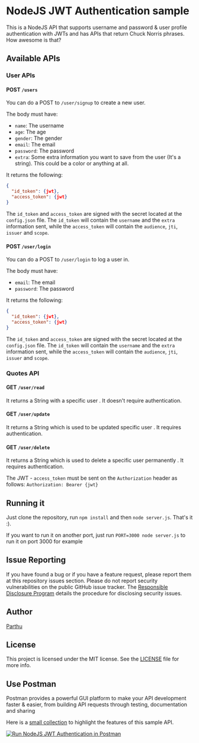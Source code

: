 # NodeJS JWT Authentication sample

This is a NodeJS API that supports username and password & user profile authentication with JWTs and has APIs that return Chuck Norris phrases. How awesome is that?

## Available APIs

### User APIs

#### POST `/users`

You can do a POST to `/user/signup` to create a new user.

The body must have:

* `name`: The username
* `age`: The age
* `gender`: The gender
* `email`: The email
* `password`: The password
* `extra`: Some extra information you want to save from the user (It's a string). This could be a color or anything at all.

It returns the following:

```json
{
  "id_token": {jwt},
  "access_token": {jwt}
}
```

The `id_token` and `access_token` are signed with the secret located at the `config.json` file. The `id_token` will contain the `username` and the `extra` information sent, while the `access_token` will contain the `audience`, `jti`, `issuer` and `scope`.

#### POST `/user/login`

You can do a POST to `/user/login` to log a user in.

The body must have:

* `email`: The email
* `password`: The password

It returns the following:

```json
{
  "id_token": {jwt},
  "access_token": {jwt}
}
```

The `id_token` and `access_token` are signed with the secret located at the `config.json` file. The `id_token` will contain the `username` and the `extra` information sent, while the `access_token` will contain the `audience`, `jti`, `issuer` and `scope`.

### Quotes API

#### GET `/user/read`

It returns a String with a specific user . It doesn't require authentication.

#### GET `/user/update`

It returns a String which is used to be updated specific user . It requires authentication. 

#### GET `/user/delete`

It returns a String which is used to delete a specific user permanently . It requires authentication.

The JWT - `access_token` must be sent on the `Authorization` header as follows: `Authorization: Bearer {jwt}`

## Running it

Just clone the repository, run `npm install` and then `node server.js`. That's it :).

If you want to run it on another port, just run `PORT=3000 node server.js` to run it on port 3000 for example

## Issue Reporting

If you have found a bug or if you have a feature request, please report them at this repository issues section. Please do not report security vulnerabilities on the public GitHub issue tracker. The [Responsible Disclosure Program](https://auth0.com/whitehat) details the procedure for disclosing security issues.

## Author

[Parthu](https://github.com/Parthudi)

## License

This project is licensed under the MIT license. See the [LICENSE](LICENSE) file for more info.


## Use Postman

Postman provides a powerful GUI platform to make your API development faster & easier, from building API requests through testing, documentation and sharing

Here is a [small collection](https://documenter.getpostman.com/view/3232248/auth0-nodejs-jwt-auth/7LnAi4o) to highlight the features of this sample API.

[![Run NodeJS JWT Authentication in Postman](https://run.pstmn.io/button.svg)](https://app.getpostman.com/run-collection/c57ddc507592c436662c)
